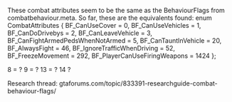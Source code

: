 These combat attributes seem to be the same as the BehaviourFlags from combatbehaviour.meta.
So far, these are the equivalents found:
enum CombatAttributes
{
 BF_CanUseCover = 0,
   BF_CanUseVehicles = 1,
    BF_CanDoDrivebys = 2,
 BF_CanLeaveVehicle = 3,
   BF_CanFightArmedPedsWhenNotArmed = 5,
 BF_CanTauntInVehicle = 20,
    BF_AlwaysFight = 46,
  BF_IgnoreTrafficWhenDriving = 52,
        BF_FreezeMovement = 292,
        BF_PlayerCanUseFiringWeapons = 1424
};

8 = ?
9 = ?
13 = ?
14 ?

Research thread: gtaforums.com/topic/833391-researchguide-combat-behaviour-flags/